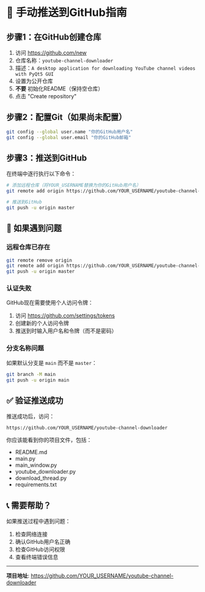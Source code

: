 # 🚀 手动推送到GitHub指南

## 步骤1：在GitHub创建仓库
1. 访问 https://github.com/new
2. 仓库名称：`youtube-channel-downloader`
3. 描述：`A desktop application for downloading YouTube channel videos with PyQt5 GUI`
4. 设置为公开仓库
5. **不要** 初始化README（保持空仓库）
6. 点击 "Create repository"

## 步骤2：配置Git（如果尚未配置）
```bash
git config --global user.name "你的GitHub用户名"
git config --global user.email "你的GitHub邮箱"
```

## 步骤3：推送到GitHub
在终端中逐行执行以下命令：

```bash
# 添加远程仓库（将YOUR_USERNAME替换为你的GitHub用户名）
git remote add origin https://github.com/YOUR_USERNAME/youtube-channel-downloader.git

# 推送到GitHub
git push -u origin master
```

## 🔧 如果遇到问题

### 远程仓库已存在
```bash
git remote remove origin
git remote add origin https://github.com/YOUR_USERNAME/youtube-channel-downloader.git
git push -u origin master
```

### 认证失败
GitHub现在需要使用个人访问令牌：
1. 访问 https://github.com/settings/tokens
2. 创建新的个人访问令牌
3. 推送到时输入用户名和令牌（而不是密码）

### 分支名称问题
如果默认分支是 `main` 而不是 `master`：
```bash
git branch -M main
git push -u origin main
```

## ✅ 验证推送成功
推送成功后，访问：
```
https://github.com/YOUR_USERNAME/youtube-channel-downloader
```

你应该能看到你的项目文件，包括：
- README.md
- main.py
- main_window.py
- youtube_downloader.py
- download_thread.py
- requirements.txt

## 📞 需要帮助？
如果推送过程中遇到问题：
1. 检查网络连接
2. 确认GitHub用户名正确
3. 检查GitHub访问权限
4. 查看终端错误信息

---

**项目地址**: https://github.com/YOUR_USERNAME/youtube-channel-downloader